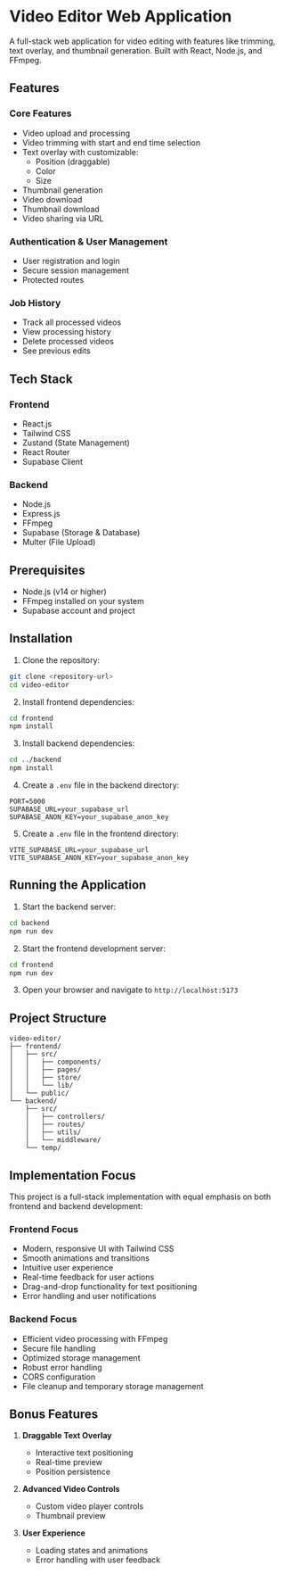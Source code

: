 # Video Editor Web Application

A full-stack web application for video editing with features like trimming, text overlay, and thumbnail generation. Built with React, Node.js, and FFmpeg.

## Features

### Core Features
- Video upload and processing
- Video trimming with start and end time selection
- Text overlay with customizable:
  - Position (draggable)
  - Color
  - Size
- Thumbnail generation
- Video download
- Thumbnail download
- Video sharing via URL

### Authentication & User Management
- User registration and login
- Secure session management
- Protected routes

### Job History
- Track all processed videos
- View processing history
- Delete processed videos
- See previous edits

## Tech Stack

### Frontend
- React.js
- Tailwind CSS
- Zustand (State Management)
- React Router
- Supabase Client

### Backend
- Node.js
- Express.js
- FFmpeg
- Supabase (Storage & Database)
- Multer (File Upload)

## Prerequisites

- Node.js (v14 or higher)
- FFmpeg installed on your system
- Supabase account and project

## Installation

1. Clone the repository:
```bash
git clone <repository-url>
cd video-editor
```

2. Install frontend dependencies:
```bash
cd frontend
npm install
```

3. Install backend dependencies:
```bash
cd ../backend
npm install
```

4. Create a `.env` file in the backend directory:
```env
PORT=5000
SUPABASE_URL=your_supabase_url
SUPABASE_ANON_KEY=your_supabase_anon_key

```

5. Create a `.env` file in the frontend directory:
```env
VITE_SUPABASE_URL=your_supabase_url
VITE_SUPABASE_ANON_KEY=your_supabase_anon_key

```

## Running the Application

1. Start the backend server:
```bash
cd backend
npm run dev
```

2. Start the frontend development server:
```bash
cd frontend
npm run dev
```

3. Open your browser and navigate to `http://localhost:5173`

## Project Structure

```
video-editor/
├── frontend/
│   ├── src/
│   │   ├── components/
│   │   ├── pages/
│   │   ├── store/
│   │   └── lib/
│   └── public/
└── backend/
    ├── src/
    │   ├── controllers/
    │   ├── routes/
    │   ├── utils/
    │   └── middleware/
    └── temp/
```

## Implementation Focus

This project is a full-stack implementation with equal emphasis on both frontend and backend development:

### Frontend Focus
- Modern, responsive UI with Tailwind CSS
- Smooth animations and transitions
- Intuitive user experience
- Real-time feedback for user actions
- Drag-and-drop functionality for text positioning
- Error handling and user notifications

### Backend Focus
- Efficient video processing with FFmpeg
- Secure file handling
- Optimized storage management
- Robust error handling
- CORS configuration
- File cleanup and temporary storage management

## Bonus Features

1. **Draggable Text Overlay**
   - Interactive text positioning
   - Real-time preview
   - Position persistence

2. **Advanced Video Controls**
   - Custom video player controls
   - Thumbnail preview

3. **User Experience**
   - Loading states and animations
   - Error handling with user feedback

